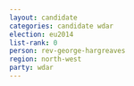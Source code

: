 ```yaml
---
layout: candidate
categories: candidate wdar
election: eu2014
list-rank: 0
person: rev-george-hargreaves
region: north-west
party: wdar
---
```

